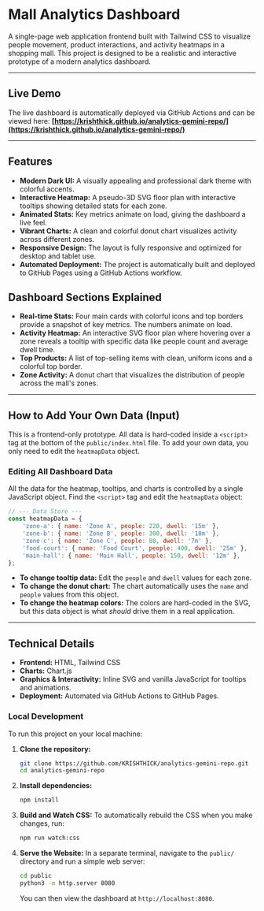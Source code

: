 # Mall Analytics Dashboard

A single-page web application frontend built with Tailwind CSS to visualize people movement, product interactions, and activity heatmaps in a shopping mall. This project is designed to be a realistic and interactive prototype of a modern analytics dashboard.

---

## Live Demo

The live dashboard is automatically deployed via GitHub Actions and can be viewed here:
**[https://krishthick.github.io/analytics-gemini-repo/](https://krishthick.github.io/analytics-gemini-repo/)**

---

## Features

- **Modern Dark UI:** A visually appealing and professional dark theme with colorful accents.
- **Interactive Heatmap:** A pseudo-3D SVG floor plan with interactive tooltips showing detailed stats for each zone.
- **Animated Stats:** Key metrics animate on load, giving the dashboard a live feel.
- **Vibrant Charts:** A clean and colorful donut chart visualizes activity across different zones.
- **Responsive Design:** The layout is fully responsive and optimized for desktop and tablet use.
- **Automated Deployment:** The project is automatically built and deployed to GitHub Pages using a GitHub Actions workflow.

## Dashboard Sections Explained

- **Real-time Stats:** Four main cards with colorful icons and top borders provide a snapshot of key metrics. The numbers animate on load.
- **Activity Heatmap:** An interactive SVG floor plan where hovering over a zone reveals a tooltip with specific data like people count and average dwell time.
- **Top Products:** A list of top-selling items with clean, uniform icons and a colorful top border.
- **Zone Activity:** A donut chart that visualizes the distribution of people across the mall's zones.

--- 

## How to Add Your Own Data (Input)

This is a frontend-only prototype. All data is hard-coded inside a `<script>` tag at the bottom of the `public/index.html` file. To add your own data, you only need to edit the `heatmapData` object.

### Editing All Dashboard Data

All the data for the heatmap, tooltips, and charts is controlled by a single JavaScript object. Find the `<script>` tag and edit the `heatmapData` object:

```javascript
// --- Data Store ---
const heatmapData = {
    'zone-a': { name: 'Zone A', people: 220, dwell: '15m' },
    'zone-b': { name: 'Zone B', people: 300, dwell: '18m' },
    'zone-c': { name: 'Zone C', people: 80, dwell: '7m' },
    'food-court': { name: 'Food Court', people: 400, dwell: '25m' },
    'main-hall': { name: 'Main Hall', people: 150, dwell: '12m' },
};
```
- **To change tooltip data:** Edit the `people` and `dwell` values for each zone.
- **To change the donut chart:** The chart automatically uses the `name` and `people` values from this object.
- **To change the heatmap colors:** The colors are hard-coded in the SVG, but this data object is what *should* drive them in a real application.

--- 

## Technical Details

- **Frontend:** HTML, Tailwind CSS
- **Charts:** Chart.js
- **Graphics & Interactivity:** Inline SVG and vanilla JavaScript for tooltips and animations.
- **Deployment:** Automated via GitHub Actions to GitHub Pages.

### Local Development

To run this project on your local machine:

1.  **Clone the repository:**
    ```bash
    git clone https://github.com/KRISHTHICK/analytics-gemini-repo.git
    cd analytics-gemini-repo
    ```

2.  **Install dependencies:**
    ```bash
    npm install
    ```

3.  **Build and Watch CSS:**
    To automatically rebuild the CSS when you make changes, run:
    ```bash
    npm run watch:css
    ```

4.  **Serve the Website:**
    In a separate terminal, navigate to the `public/` directory and run a simple web server:
    ```bash
    cd public
    python3 -m http.server 8080
    ```
    You can then view the dashboard at `http://localhost:8080`.